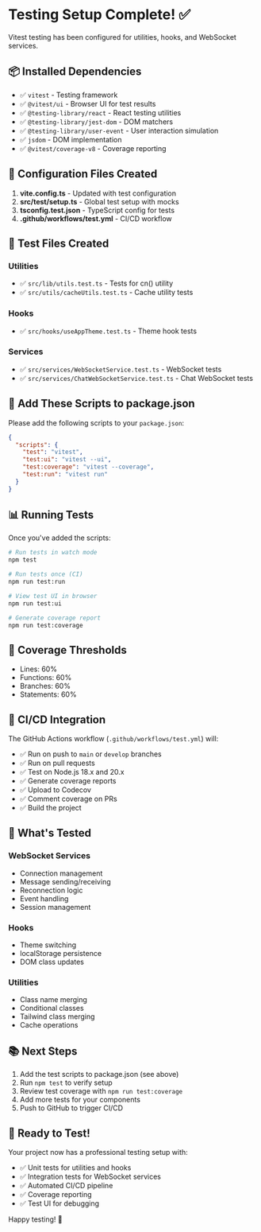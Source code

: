 # Testing Setup Complete! ✅

Vitest testing has been configured for utilities, hooks, and WebSocket services.

## 📦 Installed Dependencies

- ✅ `vitest` - Testing framework
- ✅ `@vitest/ui` - Browser UI for test results
- ✅ `@testing-library/react` - React testing utilities
- ✅ `@testing-library/jest-dom` - DOM matchers
- ✅ `@testing-library/user-event` - User interaction simulation
- ✅ `jsdom` - DOM implementation
- ✅ `@vitest/coverage-v8` - Coverage reporting

## 🔧 Configuration Files Created

1. **vite.config.ts** - Updated with test configuration
2. **src/test/setup.ts** - Global test setup with mocks
3. **tsconfig.test.json** - TypeScript config for tests
4. **.github/workflows/test.yml** - CI/CD workflow

## 📝 Test Files Created

### Utilities
- ✅ `src/lib/utils.test.ts` - Tests for cn() utility
- ✅ `src/utils/cacheUtils.test.ts` - Cache utility tests

### Hooks
- ✅ `src/hooks/useAppTheme.test.ts` - Theme hook tests

### Services
- ✅ `src/services/WebSocketService.test.ts` - WebSocket tests
- ✅ `src/services/ChatWebSocketService.test.ts` - Chat WebSocket tests

## 🚀 Add These Scripts to package.json

Please add the following scripts to your `package.json`:

```json
{
  "scripts": {
    "test": "vitest",
    "test:ui": "vitest --ui",
    "test:coverage": "vitest --coverage",
    "test:run": "vitest run"
  }
}
```

## 📊 Running Tests

Once you've added the scripts:

```bash
# Run tests in watch mode
npm test

# Run tests once (CI)
npm run test:run

# View test UI in browser
npm run test:ui

# Generate coverage report
npm run test:coverage
```

## 🎯 Coverage Thresholds

- Lines: 60%
- Functions: 60%
- Branches: 60%
- Statements: 60%

## 🔄 CI/CD Integration

The GitHub Actions workflow (`.github/workflows/test.yml`) will:
- ✅ Run on push to `main` or `develop` branches
- ✅ Run on pull requests
- ✅ Test on Node.js 18.x and 20.x
- ✅ Generate coverage reports
- ✅ Upload to Codecov
- ✅ Comment coverage on PRs
- ✅ Build the project

## 🧪 What's Tested

### WebSocket Services
- Connection management
- Message sending/receiving
- Reconnection logic
- Event handling
- Session management

### Hooks
- Theme switching
- localStorage persistence
- DOM class updates

### Utilities
- Class name merging
- Conditional classes
- Tailwind class merging
- Cache operations

## 📚 Next Steps

1. Add the test scripts to package.json (see above)
2. Run `npm test` to verify setup
3. Review test coverage with `npm run test:coverage`
4. Add more tests for your components
5. Push to GitHub to trigger CI/CD

## 🎉 Ready to Test!

Your project now has a professional testing setup with:
- ✅ Unit tests for utilities and hooks
- ✅ Integration tests for WebSocket services
- ✅ Automated CI/CD pipeline
- ✅ Coverage reporting
- ✅ Test UI for debugging

Happy testing! 🚀
